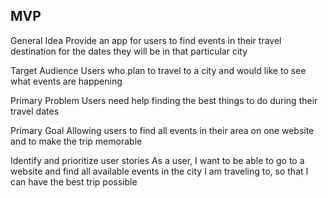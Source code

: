 MVP
------------
General Idea
Provide an app for users to find events in their travel destination for the dates they will be in that particular city

Target Audience
Users who plan to travel to a city and would like to see what events are happening

Primary Problem
Users need help finding the best things to do during their travel dates

Primary Goal
Allowing users to find all events in their area on one website and to make the trip memorable

Identify and prioritize user stories
As a user, I want to be able to go to a website and find all available events in the city I am traveling to, so that I can have the best trip possible